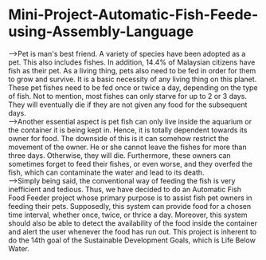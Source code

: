 # Mini-Project-Automatic-Fish-Feede-using-Assembly-Language
-->Pet is man's best friend. A variety of species have been adopted as a pet. This also includes fishes. In addition, 14.4% of Malaysian citizens have fish as their pet. As a living thing, pets also need to be fed in order for them to grow and survive. It is a basic necessity of any living thing on this planet. These pet fishes need to be fed once or twice a day, depending on the type of fish. Not to mention, most fishes can only starve for up to 2 or 3 days. They will eventually die if they are not given any food for the subsequent days. 
<br/> -->Another essential aspect is pet fish can only live inside the aquarium or the container it is being kept in. Hence, it is totally dependent towards its owner for food. The downside of this is it can somehow restrict the movement of the owner. He or she cannot leave the fishes for more than three days. Otherwise, they will die. Furthermore, these owners can sometimes forget to feed their fishes, or even worse, and they overfed the fish, which can contaminate the water and lead to its death. 
<br/> -->Simply being said, the conventional way of feeding the fish is very inefficient and tedious. Thus, we have decided to do an Automatic Fish Food Feeder project whose primary purpose is to assist fish pet owners in feeding their pets. Supposedly, this system can provide food for a chosen time interval, whether once, twice, or thrice a day. Moreover, this system should also be able to detect the availability of the food inside the container and alert the user whenever the food has run out. This project is inherent to do the 14th goal of the Sustainable Development Goals, which is Life Below Water.

